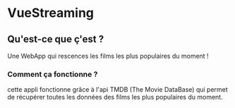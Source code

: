 # VueStreaming

## Qu'est-ce que ç'est ?
Une WebApp qui rescences les films les plus populaires du moment !

### Comment ça fonctionne ?
cette appli fonctionne grâce à l'api TMDB (The Movie DataBase) qui permet de récupérer 
toutes les données des films les plus populaires du moment.



